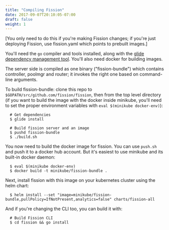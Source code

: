 ```yaml
---
title: "Compiling Fission"
date: 2017-09-07T20:10:05-07:00
draft: false
weight: 1
---
```


[You only need to do this if you're making Fission changes; if you're
just deploying Fission, use fission.yaml which points to prebuilt
images.]

You'll need the `go` compiler and tools installed, along with the
[glide dependency management
tool](https://github.com/Masterminds/glide#install).  You'll also need
docker for building images.

The server side is compiled as one binary ("fission-bundle") which
contains controller, poolmgr and router; it invokes the right one
based on command-line arguments.

To build fission-bundle: clone this repo to
`$GOPATH/src/github.com/fission/fission`, then from the top level
directory (if you want to build the image with the docker inside
minikube, you'll need to set the proper environment variables with
`eval $(minikube docker-env)`):

```
  # Get dependencies
  $ glide install

  # Build fission server and an image
  $ pushd fission-bundle
  $ ./build.sh
```

You now need to build the docker image for fission. You can use
`push.sh` and push it to a docker hub account. But it's easiest to use
minikube and its built-in docker daemon:

```
  $ eval $(minikube docker-env)
  $ docker build -t minikube/fission-bundle .
```

Next, install fission with this image on your kubernetes cluster using the helm chart:

```
  $ helm install --set "image=minikube/fission-bundle,pullPolicy=IfNotPresent,analytics=false" charts/fission-all
```

And if you're changing the CLI too, you can build it with:

```
  # Build Fission CLI
  $ cd fission && go install
```